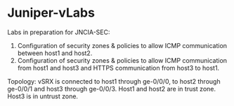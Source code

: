 # Juniper-vLabs
Labs in preparation for JNCIA-SEC:
1. Configuration of security zones & policies to allow ICMP communication between host1 and host2.
2. Configuration of security zones & policies to allow ICMP communication from host1 and host3 and HTTPS communication from host3 to host1.

Topology:
vSRX is connected to host1 through ge-0/0/0, to host2 through ge-0/0/1 and host3 through ge-0/0/3. Host1 and host2 are in trust zone. Host3 is in untrust zone.
